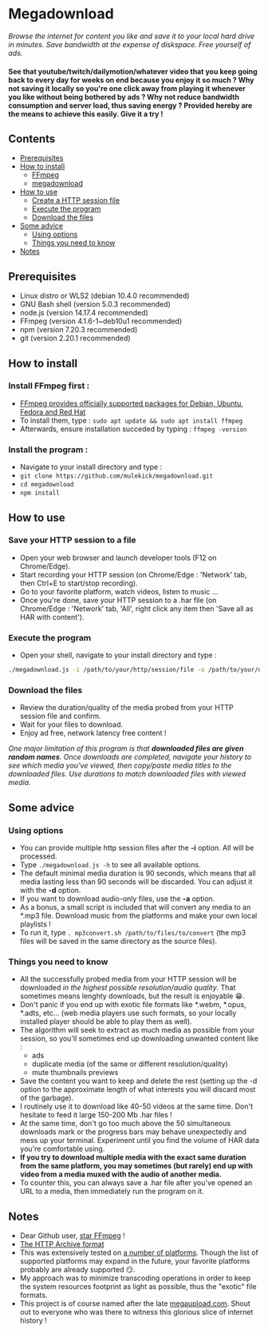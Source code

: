 # Megadownload

*Browse the internet for content you like and save it to your local hard drive in minutes. Save bandwidth at the expense of diskspace. Free yourself of ads.*

#### See that youtube/twitch/dailymotion/whatever video that you keep going back to every day for weeks on end because you enjoy it so much ? Why not saving it locally so you're one click away from playing it whenever you like without being bothered by ads ? Why not reduce bandwidth consumption and server load, thus saving energy ? Provided hereby are the means to achieve this easily. Give it a try ! ####

## Contents
- [Prerequisites](#prerequisites)
- [How to install](#how-to-install)
    - [FFmpeg](#install-ffmpeg-first)
    - [megadownload](#install--the-program)
- [How to use](#how-to-use)
    - [Create a HTTP session file](#save-your-http-session-to-a-file)
    - [Execute the program](#execute-the-program)
    - [Download the files](#download-the-files)
- [Some advice](#some-advice)
    - [Using options](#using-options)
    - [Things you need to know](#things-you-need-to-know)
- [Notes](#notes)

## Prerequisites
   - Linux distro or WLS2 (debian 10.4.0 recommended)
   - GNU Bash shell (version 5.0.3 recommended)
   - node.js (version 14.17.4 recommended)
   - FFmpeg (version  4.1.6-1~deb10u1 recommended)
   - npm (version 7.20.3 recommended)
   - git (version 2.20.1 recommended)

## How to install

### Install FFmpeg first :
   - [FFmpeg provides officially supported packages for Debian, Ubuntu, Fedora and Red Hat](https://ffmpeg.org/download.html)
   - To install them, type : `sudo apt update && sudo apt install ffmpeg`
   - Afterwards, ensure installation succeded by typing : `ffmpeg -version`

### Install the program :
   - Navigate to your install directory and type :
   - `git clone https://github.com/mulekick/megadownload.git`
   - `cd megadownload`
   - `npm install`

## How to use

### Save your HTTP session to a file
   - Open your web browser and launch developer tools (F12 on Chrome/Edge).
   - Start recording your HTTP session (on Chrome/Edge : 'Network' tab, then Ctrl+E to start/stop recording).
   - Go to your favorite platform, watch videos, listen to music ...
   - Once you're done, save your HTTP session to a .har file (on Chrome/Edge : 'Network' tab, 'All', right click any item then 'Save all as HAR with content').

### Execute the program
   - Open your shell, navigate to your install directory and type :
```bash
./megadownload.js -i /path/to/your/http/session/file -o /path/to/your/download/directory
```

### Download the files
   - Review the duration/quality of the media probed from your HTTP session file and confirm.
   - Wait for your files to download.
   - Enjoy ad free, network latency free content !

*One major limitation of this program is that **_downloaded files are given random names_**. Once downloads are completed, navigate your history to see which media you've viewed, then copy/paste media titles to the downloaded files. Use durations to match downloaded files with viewed media.*

## Some advice

### Using options
   - You can provide multiple http session files after the **-i** option. All will be processed.
   - Type `./megadownload.js -h` to see all available options.
   - The default minimal media duration is 90 seconds, which means that all media lasting less than 90 seconds will be discarded. You can adjust it with the **-d** option.
   - If you want to download audio-only files, use the **-a** option.
   - As a bonus, a small script is included that will convert any media to an *.mp3 file. Download music from the platforms and make your own local playlists !
   - To run it, type `. mp3convert.sh /path/to/files/to/convert` (the mp3 files will be saved in the same directory as the source files).

### Things you need to know
   - All the successfully probed media from your HTTP session will be downloaded *in the highest possible resolution/audio quality*. That sometimes means lenghty downloads, but the result is enjoyable 😁.
   - Don't panic if you end up with exotic file formats like *.webm, *.opus, *.adts, etc... (web media players use such formats, so your locally installed player should be able to play them as well).
   - The algorithm will seek to extract as much media as possible from your session, so you'll sometimes end up downloading unwanted content like :
     - ads
     - duplicate media (of the same or different resolution/quality)
     - mute thumbnails previews
   - Save the content you want to keep and delete the rest (setting up the -d option to the approximate length of what interests you will discard most of the garbage).
   - I routinely use it to download like 40-50 videos at the same time. Don't hesitate to feed it large 150-200 Mb .har files !
   - At the same time, don't go too much above the 50 simultaneous downloads mark or the progress bars may behave unexpectedly and mess up your terminal. Experiment until you find the volume of HAR data you're comfortable using.
   - **If you try to download multiple media with the exact same duration from the same platform, you may sometimes (but rarely) end up with video from a media muxed with the audio of another media.**
   - To counter this, you can always save a .har file after you've opened an URL to a media, then immediately run the program on it.

## Notes
- Dear Github user, [star FFmpeg](https://github.com/FFmpeg/FFmpeg) !
- [The HTTP Archive format](https://en.wikipedia.org/wiki/HAR_(file_format))
- This was extensively tested on [a number of platforms](./platformslist). Though the list of supported platforms may expand in the future, your favorite platforms probably are already supported 😏. 
- My approach was to minimize transcoding operations in order to keep the system resources footprint as light as possible, thus the "exotic" file formats.
- This project is of course named after the late [megaupload.com](https://en.wikipedia.org/wiki/Megaupload). Shout out to everyone who was there to witness this glorious slice of internet history !

